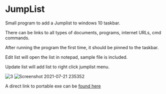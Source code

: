 # JumpList
Small program to add a Jumplist to windows 10 taskbar.

There can be links to all types of documents, programs, internet URLs, cmd commands.

After running the program the first time, it should be pinned to the taskbar.

Edit list will open the list in notepad, sample file is included.

Update list will add list to right click jumplist menu.

![3](https://user-images.githubusercontent.com/83419922/126589924-02e8c141-d75d-49a2-8ae3-59b2fefcdef2.jpg)
![Screenshot 2021-07-21 235352](https://user-images.githubusercontent.com/83419922/126589900-03008398-40de-4961-8178-efc11fd18ec0.jpg)

A direct link to portable exe can be [found here](https://downgit.github.io/#/home?url=https://github.com/NykUser/Jump_List/tree/master/Jump_ListPortable)
